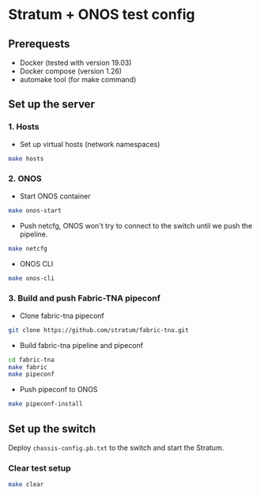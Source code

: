 # Stratum + ONOS test config

## Prerequests

- Docker (tested with version 19.03)
- Docker compose (version 1.26)
- automake tool (for make command)

## Set up the server

### 1. Hosts

- Set up virtual hosts (network namespaces)

```bash
make hosts
```

### 2. ONOS

- Start ONOS container

```bash
make onos-start
```

- Push netcfg, ONOS won't try to connect to the switch until we push the pipeline.

```bash
make netcfg
```

- ONOS CLI

```bash
make onos-cli
```

### 3. Build and push Fabric-TNA pipeconf

- Clone fabric-tna pipeconf

```bash
git clone https://github.com/stratum/fabric-tna.git
```

- Build fabric-tna pipeline and pipeconf

```bash
cd fabric-tna
make fabric
make pipeconf
```

- Push pipeconf to ONOS

```bash
make pipeconf-install
```

## Set up the switch

Deploy `chassis-config.pb.txt` to the switch and start the Stratum.

### Clear test setup

```bash
make clear
```

